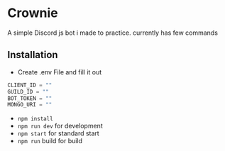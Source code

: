 # Crownie

A simple Discord js bot i made to practice. currently has few commands

## Installation

- Create .env File and fill it out

```jsx
CLIENT_ID = ""
GUILD_ID = ""
BOT_TOKEN = ""
MONGO_URI = ""
```

- `npm install`
- `npm run dev` for development
- `npm start` for standard start
- `npm run` build for build
